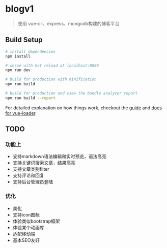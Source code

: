 # blogv1

> 使用 vue-cli、express、mongodb构建的博客平台

## Build Setup

``` bash
# install dependencies
npm install

# serve with hot reload at localhost:8080
npm run dev

# build for production with minification
npm run build

# build for production and view the bundle analyzer report
npm run build --report
```

For detailed explanation on how things work, checkout the [guide](http://vuejs-templates.github.io/webpack/) and [docs for vue-loader](http://vuejs.github.io/vue-loader).





## TODO 

### 功能上
* 支持markdown语法编辑和实时预览，语法高亮
* 支持关键词搜索文章，结果高亮
* 支持文章类别filter
* 支持评论和回复
* 支持后台管理员登陆

### 优化
* 美化
* 支持icon图标
* 体验类似bootstrap框架
* 体验某个动画库
* 适配移动端
* 基本SEO友好

